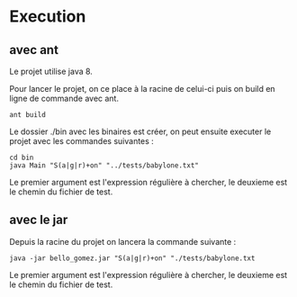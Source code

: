 # Execution

## avec ant 

Le projet utilise java 8.

Pour lancer le projet, on ce place à la racine de celui-ci puis on build en ligne de commande avec ant.

```
ant build
```

Le dossier ./bin avec les binaires est créer, on peut ensuite executer le projet avec les commandes suivantes : 

```
cd bin
java Main "S(a|g|r)+on" "../tests/babylone.txt"
```

Le premier argument est l'expression régulière à chercher, le deuxieme est le chemin du fichier de test.

## avec le jar

Depuis la racine du projet on lancera la commande suivante : 

```
java -jar bello_gomez.jar "S(a|g|r)+on" "./tests/babylone.txt
```

Le premier argument est l'expression régulière à chercher, le deuxieme est le chemin du fichier de test.